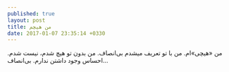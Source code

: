 ```yaml
---
published: true
layout: post
title: من هیچم
date: 2017-01-07 23:35:14 +0330
---
```

من «هیچی»ام. من با تو تعریف میشدم بی‌انصاف. من بدون تو هیچ شدم، نیست شدم. احساس وجود داشتن ندارم. بی‌انصاف...
